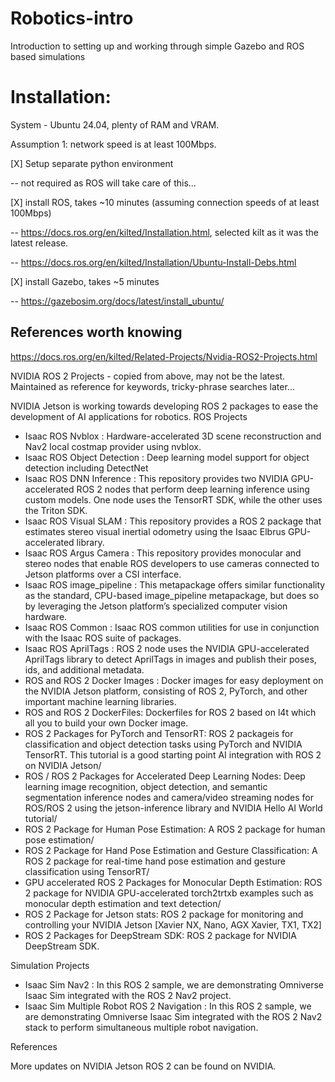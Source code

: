 # Robotics-intro
Introduction to setting up and working through simple Gazebo and ROS based simulations

# Installation: 

System - Ubuntu 24.04, plenty of RAM and VRAM.

Assumption 1: network speed is at least 100Mbps.

[X] Setup separate python environment

-- not required as ROS will take care of this... 

[X] install ROS, takes ~10 minutes (assuming connection speeds of at least 100Mbps)

-- https://docs.ros.org/en/kilted/Installation.html, selected kilt as it was the latest release.

-- https://docs.ros.org/en/kilted/Installation/Ubuntu-Install-Debs.html

[X] install Gazebo, takes ~5 minutes

-- https://gazebosim.org/docs/latest/install_ubuntu/

## References worth knowing

https://docs.ros.org/en/kilted/Related-Projects/Nvidia-ROS2-Projects.html

  
NVIDIA ROS 2 Projects - copied from above, may not be the latest. Maintained as reference for keywords, tricky-phrase searches later...

NVIDIA Jetson is working towards developing ROS 2 packages to ease the development of AI applications for robotics.
ROS Projects

- Isaac ROS Nvblox : Hardware-accelerated 3D scene reconstruction and Nav2 local costmap provider using nvblox.
- Isaac ROS Object Detection : Deep learning model support for object detection including DetectNet
- Isaac ROS DNN Inference : This repository provides two NVIDIA GPU-accelerated ROS 2 nodes that perform deep learning inference using custom models. One node uses the TensorRT SDK, while the other uses the Triton SDK.
- Isaac ROS Visual SLAM : This repository provides a ROS 2 package that estimates stereo visual inertial odometry using the Isaac Elbrus GPU-accelerated library.
- Isaac ROS Argus Camera : This repository provides monocular and stereo nodes that enable ROS developers to use cameras connected to Jetson platforms over a CSI interface.
- Isaac ROS image_pipeline : This metapackage offers similar functionality as the standard, CPU-based image_pipeline metapackage, but does so by leveraging the Jetson platform’s specialized computer vision hardware.
- Isaac ROS Common : Isaac ROS common utilities for use in conjunction with the Isaac ROS suite of packages.
- Isaac ROS AprilTags : ROS 2 node uses the NVIDIA GPU-accelerated AprilTags library to detect AprilTags in images and publish their poses, ids, and additional metadata.
- ROS and ROS 2 Docker Images : Docker images for easy deployment on the NVIDIA Jetson platform, consisting of ROS 2, PyTorch, and other important machine learning libraries.
- ROS and ROS 2 DockerFiles: Dockerfiles for ROS 2 based on l4t which all you to build your own Docker image.
- ROS 2 Packages for PyTorch and TensorRT: ROS 2 packageis for classification and object detection tasks using PyTorch and NVIDIA TensorRT. This tutorial is a good starting point AI integration with ROS 2 on NVIDIA Jetson/
- ROS / ROS 2 Packages for Accelerated Deep Learning Nodes: Deep learning image recognition, object detection, and semantic segmentation inference nodes and camera/video streaming nodes for ROS/ROS 2 using the jetson-inference library and NVIDIA Hello AI World tutorial/
- ROS 2 Package for Human Pose Estimation: A ROS 2 package for human pose estimation/
- ROS 2 Package for Hand Pose Estimation and Gesture Classification: A ROS 2 package for real-time hand pose estimation and gesture classification using TensorRT/
- GPU accelerated ROS 2 Packages for Monocular Depth Estimation: ROS 2 package for NVIDIA GPU-accelerated torch2trtxb examples such as monocular depth estimation and text detection/
- ROS 2 Package for Jetson stats: ROS 2 package for monitoring and controlling your NVIDIA Jetson [Xavier NX, Nano, AGX Xavier, TX1, TX2]
- ROS 2 Packages for DeepStream SDK: ROS 2 package for NVIDIA DeepStream SDK.

Simulation Projects
- Isaac Sim Nav2 : In this ROS 2 sample, we are demonstrating Omniverse Isaac Sim integrated with the ROS 2 Nav2 project.
- Isaac Sim Multiple Robot ROS 2 Navigation : In this ROS 2 sample, we are demonstrating Omniverse Isaac Sim integrated with the ROS 2 Nav2 stack to perform simultaneous multiple robot navigation.

References

More updates on NVIDIA Jetson ROS 2 can be found on NVIDIA. 

